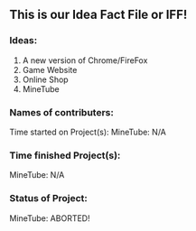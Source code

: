 ## This is our Idea Fact File or IFF!

### Ideas:

1. A new version of Chrome/FireFox
2. Game Website
3. Online Shop
4. MineTube

### Names of contributers:

Time started on Project(s):
MineTube: N/A

### Time finished Project(s):
MineTube: N/A

### Status of Project:
MineTube: ABORTED!
